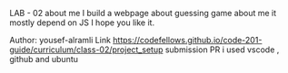 LAB - 02
about me 
I build a webpage about guessing game about me it mostly depend on JS I hope you like it.

Author: yousef-alramli
Link https://codefellows.github.io/code-201-guide/curriculum/class-02/project_setup
submission PR
i used vscode , github and ubuntu
